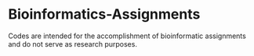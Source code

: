 # Bioinformatics-Assignments
Codes are intended for the accomplishment of bioinformatic assignments and do not serve as research purposes. 
